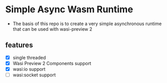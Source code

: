 # Simple Async Wasm Runtime
- The basis of this repo is to create a very simple asynchronous runtime that can be used with wasi-preview 2
## features
- [x] single threaded
- [x] Wasi Preview 2 Components support
- [x] wasi:io support
- [ ] wasi:socket support
